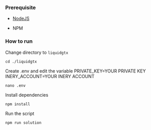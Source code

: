 ### Prerequisite

- [NodeJS](https://nodejs.org/en/)

- NPM



### How to run

Change directory to ```liquidgtx```

```shell
cd ./liquidgtx
```

Create .env and edit the variable
PRIVATE_KEY=YOUR PRIVATE KEY
INERY_ACCOUNT=YOUR INERY ACCOUNT

```shell
nano .env
```

Install dependencies

```shell
npm install
```

Run the script

```
npm run solution
```
